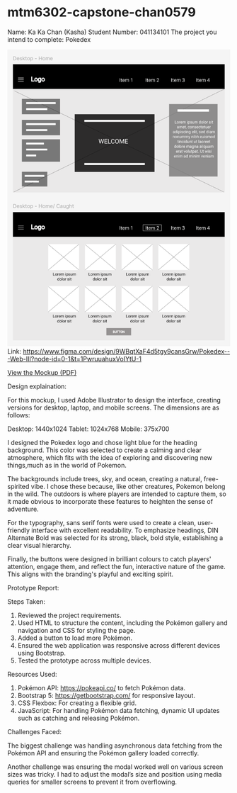 # mtm6302-capstone-chan0579

Name: Ka Ka Chan (Kasha)
Student Number: 041134101
The project you intend to complete: Pokedex

![low-definition wireframe](Pokedex.png)
Link: https://www.figma.com/design/9WBqtXaF4d5tgy9cansGrw/Pokedex---Web-III?node-id=0-1&t=1PwruuahuxVoIYtU-1


[View the Mockup (PDF)](mockup.pdf)

Design explaination:

For this mockup, I used Adobe Illustrator to design the interface, creating versions for desktop, laptop, and mobile screens. The dimensions are as follows: 

Desktop: 1440x1024
Tablet: 1024x768
Mobile: 375x700

I designed the Pokedex logo and chose light blue for the heading background. This color was selected to create a calming and clear atmosphere, which fits with the idea of exploring and discovering new things,much as in the world of Pokemon.

The backgrounds include trees, sky, and ocean, creating a natural, free-spirited vibe. I chose these because, like other creatures, Pokemon belong in the wild. The outdoors is where players are intended to capture them, so it made obvious to incorporate these features to heighten the sense of adventure.

For the typography, sans serif fonts were used to create a clean, user-friendly interface with excellent readability. To emphasize headings, DIN Alternate Bold was selected for its strong, black, bold style, establishing a clear visual hierarchy.

Finally, the buttons were designed in brilliant colours to catch players' attention, engage them, and reflect the fun, interactive nature of the game. This aligns with the branding's playful and exciting spirit.


Prototype Report:

Steps Taken:
1. Reviewed the project requirements.
2. Used HTML to structure the content, including the Pokémon gallery and navigation and CSS for styling the page.
3. Added a button to load more Pokémon.
4. Ensured the web application was responsive across different devices using Bootstrap.
5. Tested the prototype across multiple devices.

Resources Used:
1. Pokémon API: https://pokeapi.co/ to fetch Pokémon data.
2. Bootstrap 5: https://getbootstrap.com/ for responsive layout.
3. CSS Flexbox: For creating a flexible grid. 
4. JavaScript:  For handling Pokémon data fetching, dynamic UI updates such as catching and releasing Pokémon.

Challenges Faced:

The biggest challenge was handling asynchronous data fetching from the Pokémon API and ensuring the Pokémon gallery loaded correctly. 

Another challenge was ensuring the modal worked well on various screen sizes was tricky. I had to adjust the modal’s size and position using media queries for smaller screens to prevent it from overflowing.